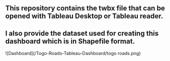 ## This repository contains the twbx file that can be opened with Tableau Desktop or Tableau reader.

## I also provide the dataset used for creating this dashboard which is in Shapefile format.

![Dashboard](/Togo-Roads-Tableau-Dashboard/togo roads.png)
